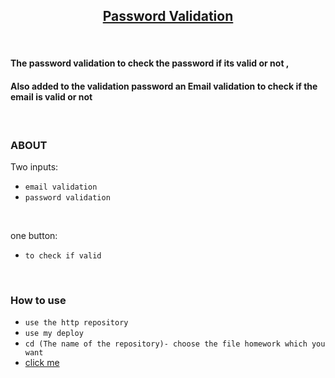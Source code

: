 <h2 align="center"><u>Password Validation</u></h2>
<br>
<h4>The password validation to check the password if its valid or not ,</h4>
<h4>Also added to the validation password an Email validation to check if the email is valid or not</h4>
<p align="center">
<br>
</p>

### ABOUT
Two inputs:
<br>

- `email validation`
- `password validation`
<br>

one button:
<br>

- `to check if valid`

<br>

### How to use
 - `use the http repository`
 - `use my deploy`
 - `cd (The name of the repository)- choose the file homework which you want`
 - [click me](https://tyseerhen.github.io/tyseer-henn/?#)

